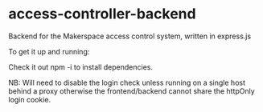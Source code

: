 # access-controller-backend
Backend for the Makerspace access control system, written in express.js

To get it up and running:

Check it out
npm -i  to install dependencies.

NB: Will need to disable the login check unless running on a single host behind a proxy otherwise the frontend/backend cannot share the httpOnly login cookie.
